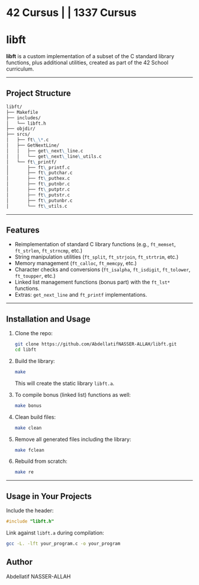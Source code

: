 # 42 Cursus | | 1337 Cursus

# libft

**libft** is a custom implementation of a subset of the C standard library functions, plus additional utilities, created as part of the 42 School curriculum.

---

## Project Structure
```markdown
libft/
├── Makefile
├── includes/
│   └── libft.h
├── objdir/
├── srcs/
│   ├── ft\_\*.c
│   ├── GetNextLine/
│   │   ├── get\_next\_line.c
│   │   └── get\_next\_line\_utils.c
│   └── ft\_printf/
│       ├── ft\_printf.c
│       ├── ft\_putchar.c
│       ├── ft\_puthex.c
│       ├── ft\_putnbr.c
│       ├── ft\_putptr.c
│       ├── ft\_putstr.c
│       ├── ft\_putunbr.c
│       └── ft\_utils.c

```

---

## Features

- Reimplementation of standard C library functions (e.g., `ft_memset`, `ft_strlen`, `ft_strncmp`, etc.)
- String manipulation utilities (`ft_split`, `ft_strjoin`, `ft_strtrim`, etc.)
- Memory management (`ft_calloc`, `ft_memcpy`, etc.)
- Character checks and conversions (`ft_isalpha`, `ft_isdigit`, `ft_tolower`, `ft_toupper`, etc.)
- Linked list management functions (bonus part) with the `ft_lst*` functions.
- Extras: `get_next_line` and `ft_printf` implementations.

---

## Installation and Usage

1. Clone the repo:

   ```bash
   git clone https://github.com/AbdellatifNASSER-ALLAH/libft.git
   cd libft
   ```
   
2. Build the library:

   ```bash
   make
   ```

   This will create the static library `libft.a`.

3. To compile bonus (linked list) functions as well:

   ```bash
   make bonus
   ```

4. Clean build files:

   ```bash
   make clean
   ```

5. Remove all generated files including the library:

   ```bash
   make fclean
   ```

6. Rebuild from scratch:

   ```bash
   make re
   ```

---

## Usage in Your Projects

Include the header:

```c
#include "libft.h"
```

Link against `libft.a` during compilation:

```bash
gcc -L. -lft your_program.c -o your_program
```

## Author

Abdellatif NASSER-ALLAH

